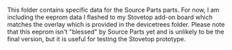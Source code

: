 This folder contains specific data for the Source Parts parts. For now, I am including
the eeprom data I flashed to my Stovetop add-on board which matches the overlay
which is provided in the devicetrees folder. Please note that this eeprom isn't
"blessed" by Source Parts yet and is unlikely to be the final version, but it is
useful for testing the Stovetop prototype.
